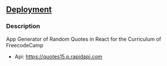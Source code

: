 ## [Deployment](https://random-quotes-generator-jorbelca.vercel.app/)

### Description
App Generator of Random Quotes in React for the Curriculum of FreecodeCamp

- Api: https://quotes15.p.rapidapi.com

